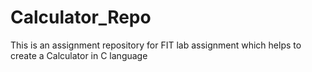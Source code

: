 # Calculator_Repo
This is an assignment repository for FIT lab assignment which helps to create a Calculator in C language
